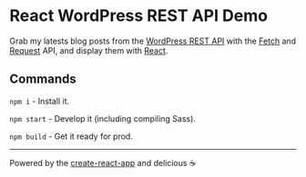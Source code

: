 # React WordPress REST API Demo

Grab my latests blog posts from the [WordPress REST API](https://developer.wordpress.org/rest-api/) with the [Fetch](https://developer.mozilla.org/en-US/docs/Web/API/Fetch_API) and [Request](https://developer.mozilla.org/en-US/docs/Web/API/Request) API, and display them with [React](https://reactjs.org/).

## Commands

`npm i` - Install it.

`npm start` - Develop it (including compiling Sass).

`npm build` - Get it ready for prod.

---

Powered by the [create-react-app](https://github.com/facebook/create-react-app) and delicious ☕️
